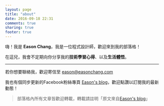 ```yaml
---
layout: page
title: "about"
date: 2016-09-18 22:31
comments: true
sharing: true
footer: true
---
```


嗨！我是 **Eason Chang**，我是一位程式設計師，歡迎來到我的部落格！

在這兒，我會不定期向你分享我的**技術學習心得**、以及**生活體悟**。

---

若你想要聯絡我，歡迎寄信至 [eason@easonchang.com](mailto:eason@easonchang.com)

我也有個同步更新的Facebook粉絲專頁 [Eason's blog](https://www.facebook.com/eason.blog/)，歡迎點讚以訂閱我的最新動態！

> 部落格內所有文章皆歡迎轉載，轉載請註明「原文來自[Eason's blog](http://easonchang.com/)」
